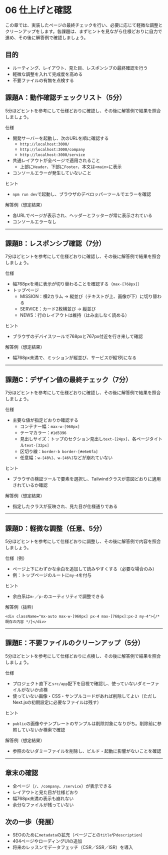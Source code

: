 # 06 仕上げと確認

この章では、実装したページの最終チェックを行い、必要に応じて軽微な調整とクリーンアップをします。各課題は、まずヒントを見ながら仕様どおりに自力で進め、その後に解答例で確認しましょう。

## 目的

- ルーティング、レイアウト、見た目、レスポンシブの最終確認を行う
- 軽微な調整を入れて完成度を高める
- 不要ファイルの有無を点検する

## 課題A：動作確認チェックリスト（5分）

5分ほどヒントを参考にして仕様どおりに確認し、その後に解答例で結果を照合しましょう。

仕様

- 開発サーバーを起動し、次のURLを順に確認する
  - `http://localhost:3000/`
  - `http://localhost:3000/company`
  - `http://localhost:3000/service`
- 共通レイアウトが全ページで適用されること
  - 上部に`Header`、下部に`Footer`、本文は`<main>`に表示
- コンソールエラーが発生していないこと

ヒント

- `npm run dev`で起動し、ブラウザのデベロッパーツールでエラーを確認

解答例（想定結果）

- 各URLでページが表示され、ヘッダーとフッターが常に表示されている
- コンソールエラーなし

---

## 課題B：レスポンシブ確認（7分）

7分ほどヒントを参考にして仕様どおりに確認し、その後に解答例で結果を照合しましょう。

仕様

- 幅768pxを境に表示が切り替わることを確認する（`max-[768px]`）
- トップページ
  - MISSION：横2カラム → 縦並び（テキストが上、画像が下）に切り替わる
  - SERVICE：カード2枚横並び → 縦並び
  - NEWS：行のレイアウトは維持（はみ出しなく読める）

ヒント

- ブラウザのデバイスツールで768pxと767px付近を行き来して確認

解答例（想定結果）

- 幅768px未満で、ミッションが縦並び、サービスが縦1列になる

---

## 課題C：デザイン値の最終チェック（7分）

7分ほどヒントを参考にして仕様どおりに確認し、その後に解答例で結果を照合しましょう。

仕様

- 主要な値が指定どおりか確認する
  - コンテナー幅：`max-w-[960px]`
  - テーマカラー：`#1d5396`
  - 見出しサイズ：トップのセクション見出し`text-[24px]`、各ページタイトル`text-[32px]`
  - 区切り線：`border-b border-[#e6e6fa]`
  - 任意幅：`w-[48%]`、`w-[46%]`などが崩れていない

ヒント

- ブラウザの検証ツールで要素を選択し、Tailwindクラスが意図どおりに適用されているか確認

解答例（想定結果）

- 指定したクラスが反映され、見た目が仕様通りである

---

## 課題D：軽微な調整（任意、5分）

5分ほどヒントを参考にして仕様どおりに調整し、その後に解答例で内容を照合しましょう。

仕様（例）

- ページ上下にわずかな余白を追加して読みやすくする（必要な場合のみ）
- 例：トップページのルートに`my-4`を付与

ヒント

- 余白系は`m-`／`p-`のユーティリティで調整できる

解答例（抜粋）

```tsx
<div className="mx-auto max-w-[960px] px-4 max-[768px]:px-2 my-4">{/* 既存の内容 */}</div>
```

---

## 課題E：不要ファイルのクリーンアップ（5分）

5分ほどヒントを参考にして仕様どおりに点検し、その後に解答例で結果を照合しましょう。

仕様

- プロジェクト直下と`src/app`配下を目視で確認し、使っていないダミーファイルがないか点検
- 使っていない画像・CSS・サンプルコードがあれば削除してよい（ただしNext.jsの初期設定に必要なファイルは残す）

ヒント

- `public`の画像やテンプレートのサンプルは削除対象になりがち。削除前に参照していないか検索で確認

解答例（想定結果）

- 参照のないダミーファイルを削除し、ビルド・起動に影響がないことを確認

---

## 章末の確認

- 全ページ（`/`、`/company`、`/service`）が表示できる
- レイアウトと見た目が仕様どおり
- 幅768px未満の表示も崩れない
- 余分なファイルが残っていない

## 次の一歩（発展）

- SEOのために`metadata`の拡充（ページごとの`title`や`description`）
- 404ページやローディングUIの追加
- 将来のレッスンでデータフェッチ（CSR／SSR／ISR）を導入
